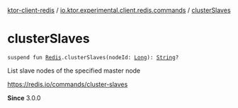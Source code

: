 [ktor-client-redis](../index.md) / [io.ktor.experimental.client.redis.commands](index.md) / [clusterSlaves](./cluster-slaves.md)

# clusterSlaves

`suspend fun `[`Redis`](../io.ktor.experimental.client.redis/-redis/index.md)`.clusterSlaves(nodeId: `[`Long`](https://kotlinlang.org/api/latest/jvm/stdlib/kotlin/-long/index.html)`): `[`String`](https://kotlinlang.org/api/latest/jvm/stdlib/kotlin/-string/index.html)`?`

List slave nodes of the specified master node

https://redis.io/commands/cluster-slaves

**Since**
3.0.0


